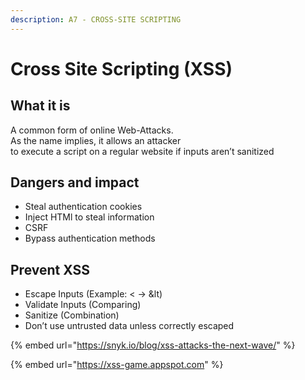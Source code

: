```yaml
---
description: A7 - CROSS-SITE SCRIPTING
---
```


# Cross Site Scripting \(XSS\)

## What it is

A common form of online Web-Attacks.  
As the name implies, it allows an attacker  
to execute a script on a regular website if inputs aren’t sanitized

## Dangers and impact

* Steal authentication cookies
* Inject HTMl to steal information
* CSRF
* Bypass authentication methods

## Prevent XSS

* Escape Inputs \(Example: &lt; → &lt\)
* Validate Inputs \(Comparing\)
* Sanitize \(Combination\)
* Don’t use untrusted data unless correctly escaped

{% embed url="https://snyk.io/blog/xss-attacks-the-next-wave/" %}

{% embed url="https://xss-game.appspot.com" %}





